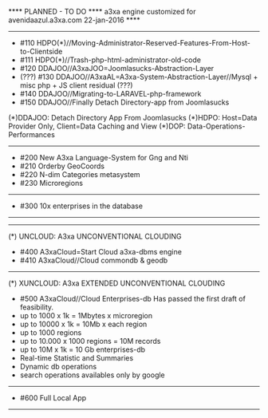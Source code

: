 **** PLANNED - TO DO ****
a3xa engine customized for avenidaazul.a3xa.com 
22-jan-2016 **** 
______________________________________________
* #110 HDPO(\*)//Moving-Administrator-Reserved-Features-From-Host-to-Clientside
* #111 HDPO(\*)//Trash-php-html-administrator-old-code
* #120 DDAJOO//A3xaJOO=Joomlasucks-Abstraction-Layer
* (???) #130 DDAJOO//A3xaAL=A3xa-System-Abstraction-Layer//Mysql + misc php + JS client residual (???)
* #140 DDAJOO//Migrating-to-LARAVEL-php-framework
* #150 DDAJOO//Finally Detach Directory-app from Joomlasucks 

(\*)DDAJOO: Detach Directory App From Joomlasucks
(\*)HDPO: Host=Data Provider Only, Client=Data Caching and View
(\*)DOP: Data-Operations-Performances
______________________________________________
* #200 New A3xa Language-System for Gng and Nti
* #210 Orderby GeoCoords 
* #220 N-dim Categories metasystem 
* #230 Microregions 

______________________________________________
* #300 10x enterprises in the database 

______________________________________________
______________________________________________
(\*) UNCLOUD: A3xa UNCONVENTIONAL CLOUDING
* #400 A3xaCloud=Start Cloud a3xa-dbms engine 
* #410 A3xaCloud//Cloud commondb & geodb 

______________________________________________
(\*) XUNCLOUD: A3xa EXTENDED UNCONVENTIONAL CLOUDING 
* #500 A3xaCloud//Cloud Enterprises-db
Has passed the first draft of feasibility.
* up to 1000 x 1k = 1Mbytes x microregion
* up to 10000 x 1k = 10Mb x each region
* up to 1000 regions
* up to 10.000 x 1000 regions = 10M records 
* up to 10M x 1k = 10 Gb enterprises-db  
* Real-time Statistic and Summaries
* Dynamic db operations
* search operations availables only by google
______________________________________________

* #600 Full Local App

______________________________________________

